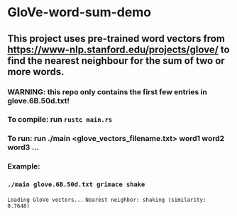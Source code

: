 # GloVe-word-sum-demo

## This project uses pre-trained word vectors from https://www-nlp.stanford.edu/projects/glove/ to find the nearest neighbour for the sum of two or more words.

### WARNING: this repo only contains the first few entries in glove.6B.50d.txt!

### To compile: run `rustc main.rs`

### To run: run ./main <glove_vectors_filename.txt> word1 word2 word3 ...

### Example:

### `./main glove.6B.50d.txt grimace shake`
`Loading GloVe vectors...`
`Nearest neighbor: shaking (similarity: 0.7648)`


